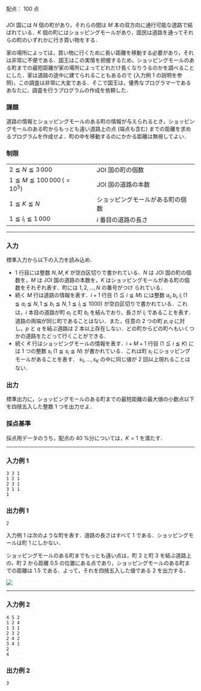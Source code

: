 配点： $100$ 点

###

JOI 国には $N$ 個の町があり，それらの間は $M$ 本の双方向に通行可能な道路で結ばれている．$K$ 個の町にはショッピングモールがあり，国民は道路を通ってそれらの町のいずれかに行き買い物をする．

家の場所によっては，買い物に行くために長い距離を移動する必要があり，それは非常に不便である．国王はこの実情を把握するため，ショッピングモールのある町までの最短距離が家の場所によってどれだけ長くなりうるのかを調べることにした．家は道路の途中に建てられることもあるので (入力例 $1$ の説明を参
照)，この調査は非常に大変である．そこで国王は，優秀なプログラマーであるあなたに，調査を行うプログラムの作成を依頼した．

### 課題

道路の情報とショッピングモールのある町の情報が与えられるとき，ショッピングモールのある町からもっとも遠い道路上の点 (端点も含む) までの距離を求めるプログラムを作成せよ．町の中を移動するのにかかる距離は無視してよい．

### 制限

|||
|---|---|
|$2 \leqq N \leqq 3\,000$&emsp;|JOI 国の町の個数|
|$1 \leqq M \leqq 100\,000\, (=10^5)$&emsp;|JOI 国の道路の本数|
|$1 \leqq K\leqq N$&emsp;|ショッピングモールがある町の個数|
|$1 \leqq l_i \leqq 1\,000$&emsp;| $i$ 番目の道路の長さ|

---

### 入力

標準入力から以下の入力を読み込め．

- $1$ 行目には整数 $N, M, K$ が空白区切りで書かれている．$N$ は JOI 国の町の個数を，$M$ は JOI 国の道路の本数を，$K$ はショッピングモールがある町の個数をそれぞれ表す．町には $1,2,\ldots,N$ の番号がつけ
られている．
- 続く $M$ 行は道路の情報を表す．$i + 1$ 行目 ($1\leqq i \leqq M$) には整数 $a_i,b_i,l_i$ ($1\leqq a_i\leqq N,1\leqq b_i\leqq N,1\leqq l_i\leqq 1000$) が空白区切りで書かれている．これは，$i$ 本目の道路が町 $a_i$ と町 $b_i$ を結んでおり，長さが $l_i$ であることを表す．道路の両端が同じ町であることはない．また，任意の $2$ つの町 $p, q$ に対し，$p$ と $q$ を結ぶ道路は $2$ 本以上存在しない．どの町からどの町へもいくつかの道路をたどって行くことができる．
- 続く $K$ 行はショッピングモールの情報を表す．$i + M + 1$ 行目 ($1 \leqq i \leqq K$) には $1$ つの整数 $s_i$ ($1 \leqq s_i \leqq N$) が書かれている．これは町 $s_i$ にショッピングモールがあることを表す． $s_1,\ldots, s_K$ の中に同じ値が $2$ 回以上現れることはない．

### 出力

標準出力に，ショッピングモールのある町までの最短距離の最大値の小数点以下を四捨五入した整数 $1$ つを出力せよ．

### 採点基準

採点用データのうち，配点の $40$ %分については，$K = 1$ を満たす．

---

### 入力例 1

~~~
3 3 1
1 2 1
2 3 1
3 1 1
1
~~~

### 出力例 1

~~~
2
~~~

入力例 $1$ は次のような町を表す．道路の長さはすべて $1$ である．ショッピングモールは町 $1$ にしかない．

ショッピングモールのある町までもっとも遠い点は，町 $2$ と町 $3$ を結ぶ道路上の，町 $2$ から距離 $0.5$ の位置にある点であり，ショッピングモールのある町までの距離は $1.5$ である．よって，それを四捨五入した値である $2$ を出力する．

<img src="https://img.atcoder.jp/joi2011ho/2011ho-c01.png" class="img-responsive center-block" style="max-width: 50%">

---

### 入力例 2

~~~
4 5 2
1 2 4
1 3 1
2 3 2
2 4 2
3 4 1
2
4
~~~

### 出力例 2

~~~
3
~~~
